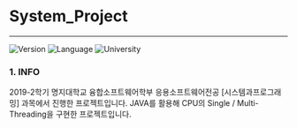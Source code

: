 # System_Project
-------------------
![Version](https://img.shields.io/badge/Version-1.0.0-green.svg) ![Language](https://img.shields.io/badge/Language-Java-darkgreen.svg) ![University](https://img.shields.io/badge/University-MJU(Seoul)-blue.svg)

### 1. INFO
2019-2학기 명지대학교 융합소프트웨어학부 응용소프트웨어전공 [시스템과프로그래밍] 과목에서 진행한 프로젝트입니다. JAVA를 활용해 CPU의 Single / Multi-Threading을 구현한 프로젝트입니다.
